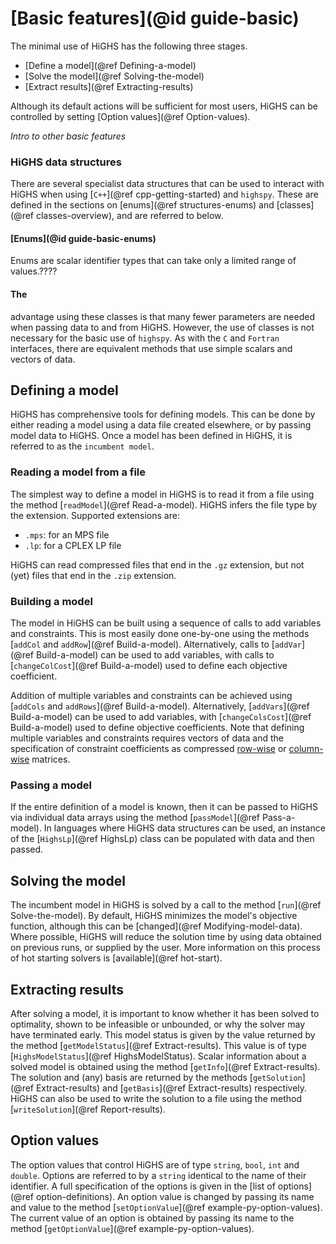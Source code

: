 # [Basic features](@id guide-basic)

The minimal use of HiGHS has the following three stages.

* [Define a model](@ref Defining-a-model)
* [Solve the model](@ref Solving-the-model)
* [Extract results](@ref Extracting-results)

Although its default actions will be sufficient for most users, HiGHS
can be controlled by setting [Option values](@ref Option-values).

_Intro to other basic features_

### HiGHS data structures

There are several specialist data structures that can be used to
interact with HiGHS when using [`C++`](@ref cpp-getting-started) and
`highspy`. These are defined in the sections on [enums](@ref structures-enums)
and [classes](@ref classes-overview), and are referred to below.

#### [Enums](@id guide-basic-enums)

Enums are scalar identifier types that can take only a limited range of values.????

#### The
advantage using these classes is that many fewer parameters are
needed when passing data to and from HiGHS. However, the use of
classes is not necessary for the basic use of `highspy`. As with the
`C` and `Fortran` interfaces, there are equivalent methods that use
simple scalars and vectors of data.

## Defining a model

HiGHS has comprehensive tools for defining models. This can be done by
either reading a model using a data file created elsewhere, or by
passing model data to HiGHS. Once a model has been defined in HiGHS,
it is referred to as the `incumbent model`.

### Reading a model from a file

The simplest way to define a model in HiGHS is to read it from a file using
the method [`readModel`](@ref Read-a-model). HiGHS infers the file type by the extension. Supported extensions are:

 * `.mps`: for an MPS file
 * `.lp`: for a CPLEX LP file
 
HiGHS can read compressed files that end in the `.gz` extension, but
not (yet) files that end in the `.zip` extension.

### Building a model

The model in HiGHS can be built using a sequence of calls to add
variables and constraints. This is most easily done one-by-one using
the methods [`addCol` and `addRow`](@ref
Build-a-model). Alternatively, calls to [`addVar`](@ref Build-a-model)
can be used to add variables, with calls to [`changeColCost`](@ref
Build-a-model) used to define each objective coefficient.

Addition of multiple variables and constraints can be achieved using
[`addCols` and `addRows`](@ref Build-a-model). Alternatively,
[`addVars`](@ref Build-a-model) can be used to add variables, with
[`changeColsCost`](@ref Build-a-model) used to define objective
coefficients. Note that defining multiple variables and constraints requires
vectors of data and the specification of constraint coefficients as
compressed
[row-wise](https://en.wikipedia.org/wiki/Sparse_matrix#Compressed_sparse_row_(CSR,_CRS_or_Yale_format))
or
[column-wise](https://en.wikipedia.org/wiki/Sparse_matrix#Compressed_sparse_column_(CSC_or_CCS))
matrices.

### Passing a model

If the entire definition of a model is known, then it can be passed to
HiGHS via individual data arrays using the method [`passModel`](@ref
Pass-a-model). In languages where HiGHS data structures can be used,
an instance of the [`HighsLp`](@ref HighsLp) class can be populated
with data and then passed.

## Solving the model

The incumbent model in HiGHS is solved by a call to the method
[`run`](@ref Solve-the-model). By default, HiGHS minimizes the model's
objective function, although this can be [changed](@ref
Modifying-model-data). Where possible, HiGHS will reduce the solution
time by using data obtained on previous runs, or supplied by the
user. More information on this process of hot starting solvers is
[available](@ref hot-start).

## Extracting results

After solving a model, it is important to know whether it has been
solved to optimality, shown to be infeasible or unbounded, or why the
solver may have terminated early. This model status is given by the
value returned by the method [`getModelStatus`](@ref
Extract-results). This value is of type [`HighsModelStatus`](@ref HighsModelStatus).
Scalar information about a solved model is obtained using the method
[`getInfo`](@ref Extract-results).  The solution and (any) basis are
returned by the methods [`getSolution`](@ref Extract-results) and
[`getBasis`](@ref Extract-results) respectively. HiGHS can also be used
to write the solution to a file using the method [`writeSolution`](@ref
Report-results).

## Option values

The option values that control HiGHS are of type `string`, `bool`,
`int` and `double`. Options are referred to by a `string` identical to
the name of their identifier. A full specification of the options is
given in the [list of options](@ref option-definitions). An option
value is changed by passing its name and value to the method
[`setOptionValue`](@ref example-py-option-values).  The current value
of an option is obtained by passing its name to the method
[`getOptionValue`](@ref example-py-option-values).

